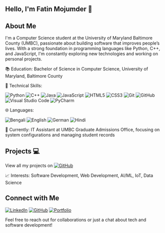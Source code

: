 ## Hello, I'm Fatin Mojumder 👋


## About Me
I'm a Computer Science student at the University of Maryland Baltimore County (UMBC), passionate about building software that improves people’s lives. With a strong foundation in programming languages like Python, C++, and JavaScript, I'm constantly exploring new technologies and working on personal projects.

📚 Education: Bachelor of Science in Computer Science, University of Maryland, Baltimore County

🔧 Technical Skills: 

![Python](https://img.icons8.com/color/48/000000/python.png)
![C++](https://img.icons8.com/color/48/000000/c-plus-plus-logo.png)
![Java](https://img.icons8.com/color/48/000000/java-coffee-cup-logo.png)
![JavaScript](https://img.icons8.com/color/48/000000/javascript.png)
![HTML5](https://img.icons8.com/color/48/000000/html-5.png)
![CSS3](https://img.icons8.com/color/48/000000/css3.png)
![Git](https://img.icons8.com/color/48/000000/git.png)
![GitHub](https://img.icons8.com/material-outlined/48/000000/github.png)
![Visual Studio Code](https://img.icons8.com/color/48/000000/visual-studio-code-2019.png)
![PyCharm](https://img.icons8.com/color/48/000000/pycharm.png)

🌐 Languages: 

![Bengali](https://img.shields.io/badge/-Bengali-00599C?style=for-the-badge&labelColor=00599C&logo=data:image/png;base64,<<BASE64_STRING>>&logoColor=white)
![English](https://img.shields.io/badge/-English-1E90FF?style=for-the-badge&labelColor=1E90FF&logo=data:image/png;base64,<<BASE64_STRING>>&logoColor=white)
![German](https://img.shields.io/badge/-German-yellow?style=for-the-badge&labelColor=yellow&logo=data:image/png;base64,<<BASE64_STRING>>&logoColor=black)
![Hindi](https://img.shields.io/badge/-Hindi-orange?style=for-the-badge&labelColor=orange&logo=data:image/png;base64,<<BASE64_STRING>>&logoColor=white)

💼 Currently: IT Assistant at UMBC Graduate Admissions Office, focusing on system configurations and managing student records

## Projects 💻
View all my projects on [![GitHub](https://img.icons8.com/material-outlined/48/000000/github.png)](https://github.com/fatinm1)

📈 Interests: Software Development, Web Development, AI/ML, IoT, Data Science


## Connect with Me
[![LinkedIn](https://img.icons8.com/color/48/000000/linkedin.png)](https://www.linkedin.com/in/fatin-mojumder/)
[![GitHub](https://img.icons8.com/material-outlined/48/000000/github.png)](https://github.com/fatinm1)
[![Portfolio](https://img.icons8.com/color/48/000000/domain.png)](https://fatinm1.github.io/Fatin-Portfolio/)

Feel free to reach out for collaborations or just a chat about tech and software development!
